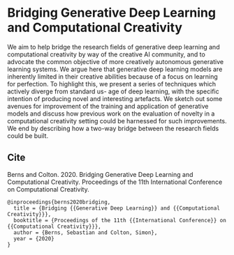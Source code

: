 # Bridging Generative Deep Learning and Computational Creativity

We aim to help bridge the research fields of generative deep learning and computational creativity by way of the creative AI community, and to advocate the common objective of more creatively autonomous generative learning systems. We argue here that generative deep learning models are inherently limited in their creative abilities because of a focus on learning for perfection. To highlight this, we present a series of techniques which actively diverge from standard us- age of deep learning, with the specific intention of producing novel and interesting artefacts. We sketch out some avenues for improvement of the training and application of generative models and discuss how previous work on the evaluation of novelty in a computational creativity setting could be harnessed for such improvements. We end by describing how a two-way bridge between the research fields could be built.

## Cite

Berns and Colton. 2020. Bridging Generative Deep Learning and Computational Creativity. Proceedings of the 11th International Conference on Computational Creativity.

```
@inproceedings{berns2020bridging,
  title = {Bridging {{Generative Deep Learning}} and {{Computational Creativity}}},
  booktitle = {Proceedings of the 11th {{International Conference}} on {{Computational Creativity}}},
  author = {Berns, Sebastian and Colton, Simon},
  year = {2020}
}
```

